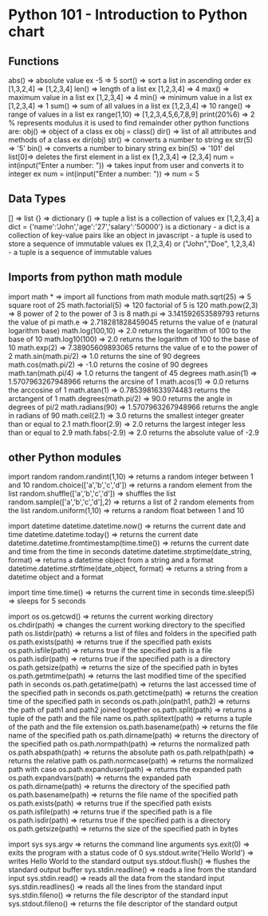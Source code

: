 # Python 101 - Introduction to Python chart

## Functions 
abs() => absolute value ex -5 => 5
sort() => sort a list in ascending order ex [1,3,2,4] => [1,2,3,4]
len() => length of a list ex [1,2,3,4] => 4
max() => maximum value in a list ex [1,2,3,4] => 4
min() => minimum value in a list ex [1,2,3,4] => 1
sum() => sum of all values in a list ex [1,2,3,4] => 10
range() => range of values in a list ex range(1,10) => [1,2,3,4,5,6,7,8,9] 
print(20%6) => 2   % represents modulus it is used to find remainder
other python functions are: 
obj() => object of a class ex obj = class()
dir() => list of all attributes and methods of a class ex dir(obj)
str() => converts a number to string ex str(5) => '5'
bin() => converts a number to binary string ex bin(5) => '101'
del list[0]=> deletes the first element in a list ex [1,2,3,4] => [2,3,4]
num = int(input("Enter a number: ")) => takes input from user and converts it to integer ex num = int(input("Enter a number: ")) => num = 5


## Data Types
[] => list
{} => dictionary
() => tuple
a list is a collection of values ex [1,2,3,4]
a dict = {'name':'John','age':'27','salary':'50000'} is a dictionary
    - a dict is a collection of key-value pairs like an object in javascript
    - a tuple is used to store a sequence of immutable values ex (1,2,3,4) or ("John","Doe", 1,2,3,4)
    - a tuple is a sequence of immutable values

## Imports from python math module
import math * => import all functions from math module
math.sqrt(25) => 5 square root of 25
math.factorial(5) => 120 factorial of 5 is 120
math.pow(2,3) => 8 power of 2 to the power of 3 is 8
math.pi => 3.141592653589793 returns the value of pi
math.e => 2.718281828459045 returns the value of e (natural logarithm base)
math.log(100,10) => 2.0 returns the logarithm of 100 to the base of 10 
math.log10(100) => 2.0 returns the logarithm of 100 to the base of 10
math.exp(2) => 7.38905609893065 returns the value of e to the power of 2
math.sin(math.pi/2) => 1.0 returns the sine of 90 degrees
math.cos(math.pi/2) => -1.0 returns the cosine of 90 degrees
math.tan(math.pi/4) => 1.0 returns the tangent of 45 degrees
math.asin(1) => 1.5707963267948966 returns the arcsine of 1
math.acos(1) => 0.0 returns the arccosine of 1
math.atan(1) => 0.7853981633974483 returns the arctangent of 1
math.degrees(math.pi/2) => 90.0 returns the angle in degrees of pi/2
math.radians(90) => 1.5707963267948966 returns the angle in radians of 90
math.ceil(2.1) => 3.0 returns the smallest integer greater than or equal to 2.1
math.floor(2.9) => 2.0 returns the largest integer less than or equal to 2.9
math.fabs(-2.9) => 2.0 returns the absolute value of -2.9

## other Python modules
import random
random.randint(1,10) => returns a random integer between 1 and 10
random.choice(['a','b','c','d']) => returns a random element from the list
random.shuffle(['a','b','c','d']) => shuffles the list
random.sample(['a','b','c','d'],2) => returns a list of 2 random elements from the list
random.uniform(1,10) => returns a random float between 1 and 10

import datetime
datetime.datetime.now() => returns the current date and time
datetime.datetime.today() => returns the current date
datetime.datetime.fromtimestamp(time.time()) => returns the current date and time from the time in seconds
datetime.datetime.strptime(date_string, format) => returns a datetime object from a string and a format
datetime.datetime.strftime(date_object, format) => returns a string from a datetime object and a format

import time
time.time() => returns the current time in seconds
time.sleep(5) => sleeps for 5 seconds

import os
os.getcwd() => returns the current working directory
os.chdir(path) => changes the current working directory to the specified path
os.listdir(path) => returns a list of files and folders in the specified path
os.path.exists(path) => returns true if the specified path exists
os.path.isfile(path) => returns true if the specified path is a file
os.path.isdir(path) => returns true if the specified path is a directory
os.path.getsize(path) => returns the size of the specified path in bytes
os.path.getmtime(path) => returns the last modified time of the specified path in seconds
os.path.getatime(path) => returns the last accessed time of the specified path in seconds
os.path.getctime(path) => returns the creation time of the specified path in seconds
os.path.join(path1, path2) => returns the path of path1 and path2 joined together
os.path.split(path) => returns a tuple of the path and the file name
os.path.splitext(path) => returns a tuple of the path and the file extension
os.path.basename(path) => returns the file name of the specified path
os.path.dirname(path) => returns the directory of the specified path
os.path.normpath(path) => returns the normalized path
os.path.abspath(path) => returns the absolute path
os.path.relpath(path) => returns the relative path
os.path.normcase(path) => returns the normalized path with case
os.path.expanduser(path) => returns the expanded path
os.path.expandvars(path) => returns the expanded path
os.path.dirname(path) => returns the directory of the specified path
os.path.basename(path) => returns the file name of the specified path
os.path.exists(path) => returns true if the specified path exists
os.path.isfile(path) => returns true if the specified path is a file
os.path.isdir(path) => returns true if the specified path is a directory
os.path.getsize(path) => returns the size of the specified path in bytes

import sys
sys.argv => returns the command line arguments
sys.exit(0) => exits the program with a status code of 0
sys.stdout.write('Hello World') => writes Hello World to the standard output
sys.stdout.flush() => flushes the standard output buffer
sys.stdin.readline() => reads a line from the standard input
sys.stdin.read() => reads all the data from the standard input
sys.stdin.readlines() => reads all the lines from the standard input
sys.stdin.fileno() => returns the file descriptor of the standard input
sys.stdout.fileno() => returns the file descriptor of the standard output
